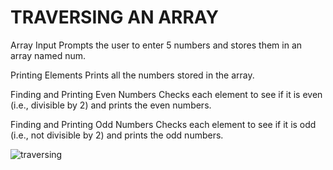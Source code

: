 # TRAVERSING AN ARRAY


Array Input
Prompts the user to enter 5 numbers and stores them in an array named num.

Printing Elements
Prints all the numbers stored in the array.

Finding and Printing Even Numbers
Checks each element to see if it is even (i.e., divisible by 2) and prints the even numbers.

Finding and Printing Odd Numbers
Checks each element to see if it is odd (i.e., not divisible by 2) and prints the odd numbers.

![traversing](https://github.com/user-attachments/assets/fadd046c-9afe-42d6-954a-d4d9049a018f)

